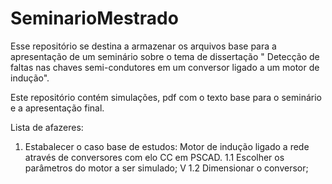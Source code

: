 # SeminarioMestrado
Esse repositório se destina a armazenar os arquivos base para a apresentação de um seminário sobre o tema de dissertação " Detecção de faltas nas chaves semi-condutores em um conversor ligado a um motor de indução". 

Este repositório contém simulações, pdf com o texto base para o seminário e a apresentação final. 

Lista de afazeres:

1) Estabalecer o caso base de estudos: Motor de indução ligado a rede através de conversores com elo CC em PSCAD. 
    1.1 Escolher os parâmetros do motor a ser simulado; V
    1.2 Dimensionar o conversor;